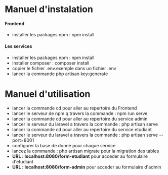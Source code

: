 # Manuel d'instalation


#### Frontend

- installer les packages npm : npm install

#### Les services

- installer les packages npm : npm install
- installer composer : composer install
- copier le fichier .env.exemple dans un fichier .env
- lancer la commande php artisan key:generate

# Manuel d'utilisation

- lancer la commande cd pour aller au repertoire du Frontend
- lancer le serveur de npm q travers la commande : npm run serve
- lancer la commande cd pour aller au repertoire du service admin
- lancer le serveur du laravel a travers la commande : php artisan serve
- lancer la commande cd pour aller au repertoire du service etudiant
- lancer le serveur du laravel a travers la commande : php artisan serve --port=8001
- configurer la base de donné pour chaque service
- lancez la commande : php artisan migrate pour la migration des tables 
- **URL : localhost:8080/form-etudiant** pour acceder au formulaire d'etudiant
- **URL : localhost:8080/form-admin** pour acceder au formulaire d'admin

